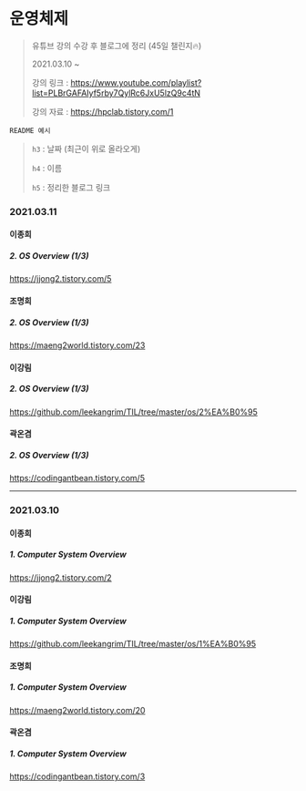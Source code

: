 # 운영체제

> 유튜브 강의 수강 후 블로그에 정리 (45일 챌린지🔥)
>
> 2021.03.10 ~
>
> 강의 링크 : https://www.youtube.com/playlist?list=PLBrGAFAIyf5rby7QylRc6JxU5lzQ9c4tN
>
> 강의 자료 : https://hpclab.tistory.com/1



`README 예시` 

> `h3` : 날짜 (최근이 위로 올라오게)
>
>  `h4` : 이름
>
>  `h5` : 정리한 블로그 링크



### 2021.03.11

#### 이종희

##### 2. OS Overview (1/3)

https://jjong2.tistory.com/5



#### 조명희

##### 2. OS Overview (1/3)

https://maeng2world.tistory.com/23



#### 이강림

##### 2. OS Overview (1/3)

https://github.com/leekangrim/TIL/tree/master/os/2%EA%B0%95



#### 곽온겸

##### 2. OS Overview (1/3)

https://codingantbean.tistory.com/5



---

### 2021.03.10

#### 이종희

##### 1. Computer System Overview

https://jjong2.tistory.com/2



#### 이강림

##### 1. Computer System Overview

https://github.com/leekangrim/TIL/tree/master/os/1%EA%B0%95



#### 조명희

##### 1. Computer System Overview

https://maeng2world.tistory.com/20



#### 곽온겸

##### 1. Computer System Overview

https://codingantbean.tistory.com/3

